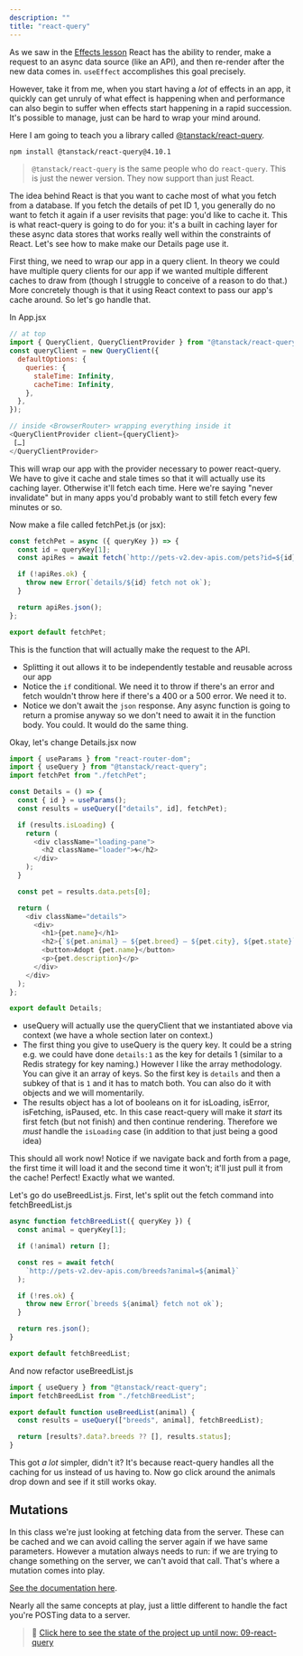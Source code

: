 ```yaml
---
description: ""
title: "react-query"
---
```


As we saw in the [Effects lesson](/core-react-concepts/effects) React has the ability to render, make a request to an async data source (like an API), and then re-render after the new data comes in. `useEffect` accomplishes this goal precisely.

However, take it from me, when you start having a _lot_ of effects in an app, it quickly can get unruly of what effect is happening when and performance can also begin to suffer when effects start happening in a rapid succession. It's possible to manage, just can be hard to wrap your mind around.

Here I am going to teach you a library called [@tanstack/react-query][react-query].

```bash
npm install @tanstack/react-query@4.10.1
```

> `@tanstack/react-query` is the same people who do `react-query`. This is just the newer version. They now support than just React.

The idea behind React is that you want to cache most of what you fetch from a database. If you fetch the details of pet ID 1, you generally do no want to fetch it again if a user revisits that page: you'd like to cache it. This is what react-query is going to do for you: it's a built in caching layer for these async data stores that works really well within the constraints of React. Let's see how to make make our Details page use it.

First thing, we need to wrap our app in a query client. In theory we could have multiple query clients for our app if we wanted multiple different caches to draw from (though I struggle to conceive of a reason to do that.) More concretely though is that it using React context to pass our app's cache around. So let's go handle that.

In App.jsx

```javascript
// at top
import { QueryClient, QueryClientProvider } from "@tanstack/react-query";
const queryClient = new QueryClient({
  defaultOptions: {
    queries: {
      staleTime: Infinity,
      cacheTime: Infinity,
    },
  },
});

// inside <BrowserRouter> wrapping everything inside it
<QueryClientProvider client={queryClient}>
 […]
</QueryClientProvider>
```

This will wrap our app with the provider necessary to power react-query. We have to give it cache and stale times so that it will actually use its caching layer. Otherwise it'll fetch each time. Here we're saying "never invalidate" but in many apps you'd probably want to still fetch every few minutes or so.

Now make a file called fetchPet.js (or jsx):

```javascript
const fetchPet = async ({ queryKey }) => {
  const id = queryKey[1];
  const apiRes = await fetch(`http://pets-v2.dev-apis.com/pets?id=${id}`);

  if (!apiRes.ok) {
    throw new Error(`details/${id} fetch not ok`);
  }

  return apiRes.json();
};

export default fetchPet;
```

This is the function that will actually make the request to the API.

- Splitting it out allows it to be independently testable and reusable across our app
- Notice the `if` conditional. We need it to throw if there's an error and fetch wouldn't throw here if there's a 400 or a 500 error. We need it to.
- Notice we don't await the `json` response. Any async function is going to return a promise anyway so we don't need to await it in the function body. You could. It would do the same thing.

Okay, let's change Details.jsx now

```javascript
import { useParams } from "react-router-dom";
import { useQuery } from "@tanstack/react-query";
import fetchPet from "./fetchPet";

const Details = () => {
  const { id } = useParams();
  const results = useQuery(["details", id], fetchPet);

  if (results.isLoading) {
    return (
      <div className="loading-pane">
        <h2 className="loader">🌀</h2>
      </div>
    );
  }

  const pet = results.data.pets[0];

  return (
    <div className="details">
      <div>
        <h1>{pet.name}</h1>
        <h2>{`${pet.animal} — ${pet.breed} — ${pet.city}, ${pet.state}`}</h2>
        <button>Adopt {pet.name}</button>
        <p>{pet.description}</p>
      </div>
    </div>
  );
};

export default Details;
```

- useQuery will actually use the queryClient that we instantiated above via context (we have a whole section later on context.)
- The first thing you give to useQuery is the query key. It could be a string e.g. we could have done `details:1` as the key for details 1 (similar to a Redis strategy for key naming.) However I like the array methodology. You can give it an array of keys. So the first key is `details` and then a subkey of that is `1` and it has to match both. You can also do it with objects and we will momentarily.
- The results object has a lot of booleans on it for isLoading, isError, isFetching, isPaused, etc. In this case react-query will make it _start_ its first fetch (but not finish) and then continue rendering. Therefore we _must_ handle the `isLoading` case (in addition to that just being a good idea)

This should all work now! Notice if we navigate back and forth from a page, the first time it will load it and the second time it won't; it'll just pull it from the cache! Perfect! Exactly what we wanted.

Let's go do useBreedList.js. First, let's split out the fetch command into fetchBreedList.js

```javascript
async function fetchBreedList({ queryKey }) {
  const animal = queryKey[1];

  if (!animal) return [];

  const res = await fetch(
    `http://pets-v2.dev-apis.com/breeds?animal=${animal}`
  );

  if (!res.ok) {
    throw new Error(`breeds ${animal} fetch not ok`);
  }

  return res.json();
}

export default fetchBreedList;
```

And now refactor useBreedList.js

```javascript
import { useQuery } from "@tanstack/react-query";
import fetchBreedList from "./fetchBreedList";

export default function useBreedList(animal) {
  const results = useQuery(["breeds", animal], fetchBreedList);

  return [results?.data?.breeds ?? [], results.status];
}
```

This got _a lot_ simpler, didn't it? It's because react-query handles all the caching for us instead of us having to. Now go click around the animals drop down and see if it still works okay.

## Mutations

In this class we're just looking at fetching data from the server. These can be cached and we can avoid calling the server again if we have same parameters. However a mutation always needs to run: if we are trying to change something on the server, we can't avoid that call. That's where a mutation comes into play.

[See the documentation here][mutations].

Nearly all the same concepts at play, just a little different to handle the fact you're POSTing data to a server.

> 🏁 [Click here to see the state of the project up until now: 09-react-query][step]

[step]: https://github.com/btholt/citr-v8-project/tree/master/09-react-query
[react-query]: https://tanstack.com/query/v4
[mutations]: https://tanstack.com/query/v4/docs/guides/mutations